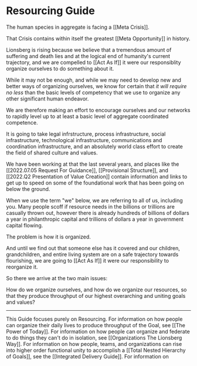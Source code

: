 # Resourcing Guide
The human species in aggregate is facing a [[Meta Crisis]]. 

That Crisis contains within itself the greatest [[Meta Opportunity]] in history. 

Lionsberg is rising because we believe that a tremendous amount of suffering and death lies and at the logical end of humanity's current trajectory, and we are compelled to [[Act As If]] it were our responsiblity organize ourselves to do something about it. 

While it may not be enough, and while we may need to develop new and better ways of organizing ourselves, we know for certain that _it will require no less_ than the basic levels of competency that we use to organize any other significant human endeavor. 

We are therefore making an effort to encourage ourselves and our networks to rapidly level up to at least a basic level of aggregate coordinated competence. 

It is going to take legal infrstructure, process infrastructure, social infrastructure, technological infrastructure, communications and coordination infrastructure, and an absolutely world class effort to create the field of shared culture and values. 

We have been working at that the last several years, and places like the [[2022.07.05 Request For Guidance]], [[Provisional Structure]], and [[2022.Q2 Presentation of Value Creation]] contain information and links to get up to speed on some of the foundational work that has been going on below the ground.

When we use the term "we" below, we are referring to all of us, including you. Many people scoff if resource needs in the billions or trillions are casually thrown out, however there is already hundreds of billions of dollars a year in philanthropic capital and trillions of dollars a year in government capital flowing. 

The problem is how it is organized. 

And until we find out that someone else has it covered and our children, grandchildren, and entire living system are on a safe trajectory towards flourishing, we are going to [[Act As If]] it were our responsibility to reorganize it. 

So there we arrive at the two main issues: 

How do we organize ourselves, and how do we organize our resources, so that they produce throughput of our highest overarching and uniting goals and values? 

____
This Guide focuses purely on Resourcing. For information on how people can organize their daily lives to produce throughput of the Goal, see [[The Power of Today]]. For information on how people can organize and federate to do things they can't do in isolation, see [[Organizations The Lionsberg Way]]. For information on how people, teams, and organizations can rise into higher order functional unity to accomplish a [[Total Nested Hierarchy of Goals]], see the [[Integrated Delivery Guide]]. For information on 

